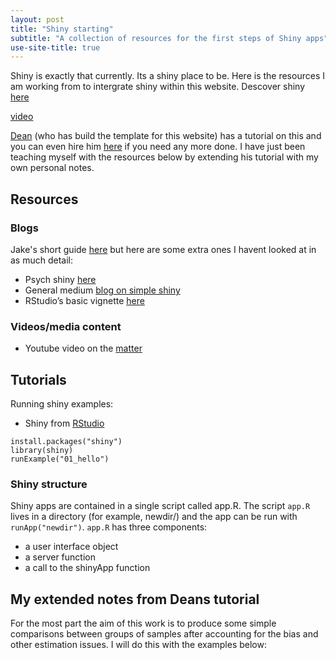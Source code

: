 ```yaml
---
layout: post
title: "Shiny starting"
subtitle: "A collection of resources for the first steps of Shiny apps"
use-site-title: true
---
```


Shiny is exactly that currently. Its a shiny place to be. Here is the resources I am working from to intergrate shiny within this website.  Descover shiny [here](https://www.rstudio.com/products/shiny/)

[video](https://vimeo.com/97466638)

[Dean](https://deanattali.com/blog/building-shiny-apps-tutorial/) (who has build the template for this website) has a tutorial on this and you can even hire him [here](https://deanattali.com/shiny/) if you need any more done. I have just been teaching myself with the resources below by extending his tutorial with my own personal notes.

## Resources

### Blogs

Jake's short guide [here](https://www.jakeruss.com/cheatsheets/stargazer/#quick-notes) but here are some extra ones I havent looked at in as much detail:

- Psych shiny [here](https://psyr.org/shiny.html)
- General medium [blog on simple shiny](https://medium.com/@maloojinesh/shiny-for-beginners-780ce6a56846)
- RStudio’s basic vignette [here](https://shiny.rstudio.com/articles/basics.html)

### Videos/media content

- Youtube video on the [matter](https://www.youtube.com/watch?v=M7ywRJjt4Ko)

## Tutorials

Running shiny examples:

- Shiny from [RStudio](https://shiny.rstudio.com/tutorial/written-tutorial/lesson1/)

```{r}
install.packages("shiny")
library(shiny)
runExample("01_hello")
```

### Shiny structure

Shiny apps are contained in a single script called app.R. The script `app.R` lives in a directory (for example, newdir/) and the app can be run with `runApp("newdir")`. `app.R` has three components:

- a user interface object
- a server function
- a call to the shinyApp function

## My extended notes from Deans tutorial

For the most part the aim of this work is to produce some simple comparisons between groups of samples after accounting for the bias and other estimation issues. I will do this with the examples below:


